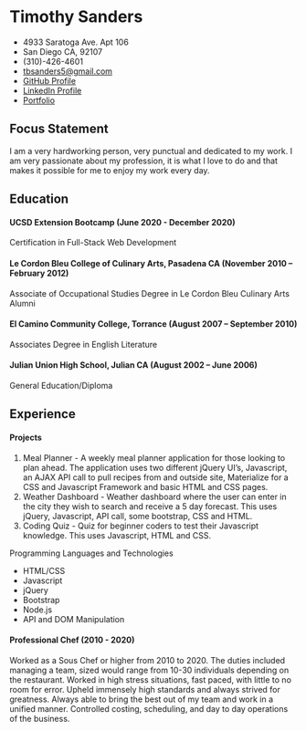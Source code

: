 # Timothy Sanders #
* 4933 Saratoga Ave. Apt 106
* San Diego CA, 92107
* (310)-426-4601
* tbsanders5@gmail.com
* [GitHub Profile](https://github.com/tbsanders5)
* [LinkedIn Profile](https://www.linkedin.com/in/timothy-sanders-540b6656/)
* [Portfolio](https://tbsanders5.github.io/responsiveportfolio/)

## Focus Statement ##
I am a very hardworking person, very punctual and dedicated to my work. I am very passionate about my
profession, it is what I love to do and that makes it possible for me to enjoy my work every day.


## Education ##
#### UCSD Extension Bootcamp                                                         (June 2020 - December 2020) ####
Certification in Full-Stack Web Development 

#### Le Cordon Bleu College of Culinary Arts, Pasadena CA                           (November 2010 – February 2012) ####
Associate of Occupational Studies Degree in Le Cordon Bleu Culinary Arts
Alumni

#### El Camino Community College, Torrance                                           (August 2007 – September 2010) ####
Associates Degree in English Literature

#### Julian Union High School, Julian CA                                               (August 2002 – June 2006) ####
General Education/Diploma

## Experience ##

#### Projects ####
1. Meal Planner - A weekly meal planner application for those looking to plan ahead. The application uses two different jQuery UI’s, Javascript, an AJAX API call to pull recipes from and outside site, Materialize for a CSS and Javascript Framework and basic HTML and CSS pages. 
1. Weather Dashboard - Weather dashboard where the user can enter in the city they wish to search and receive a 5 day forecast. This uses jQuery, Javascript, API call, some bootstrap, CSS and HTML.
1. Coding Quiz - Quiz for beginner coders to test their Javascript knowledge. This uses Javascript, HTML and CSS.

Programming Languages and Technologies
* HTML/CSS
* Javascript
* jQuery
* Bootstrap
* Node.js
* API and DOM Manipulation

#### Professional Chef                                                                         (2010 - 2020) ####

Worked as a Sous Chef or higher from 2010 to 2020. The duties included managing a team, sized would range from 10-30 individuals depending on the restaurant. Worked in high stress situations, fast paced, with little to no room for error. Upheld immensely high standards and always strived for greatness. Always able to bring the best out of my team and work in a unified manner. Controlled costing, scheduling, and day to day operations of the business. 


